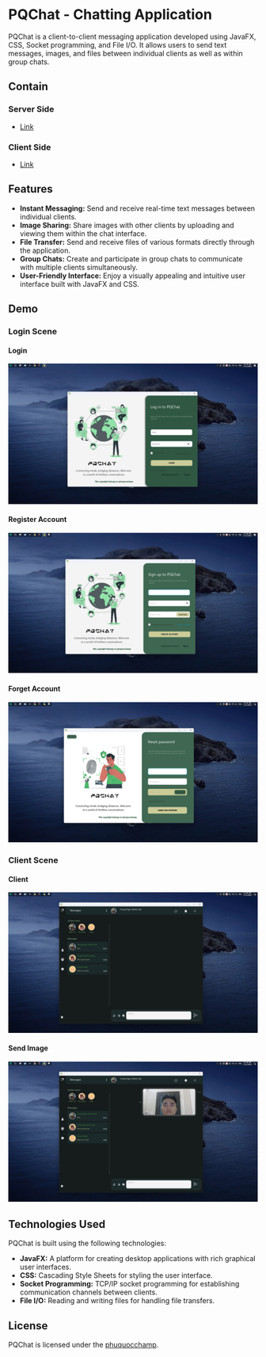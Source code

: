 # PQChat - Chatting Application

PQChat is a client-to-client messaging application developed using JavaFX, CSS, Socket programming, and File I/O. It allows users to send text messages, images, and files between individual clients as well as within group chats.

## Contain

### Server Side
- [Link](https://github.com/phuquocchamp/PQChat-Server)
### Client Side

- [Link](https://github.com/phuquocchamp/PQChat-Client)

## Features

- **Instant Messaging:** Send and receive real-time text messages between individual clients.
- **Image Sharing:** Share images with other clients by uploading and viewing them within the chat interface.
- **File Transfer:** Send and receive files of various formats directly through the application.
- **Group Chats:** Create and participate in group chats to communicate with multiple clients simultaneously.
- **User-Friendly Interface:** Enjoy a visually appealing and intuitive user interface built with JavaFX and CSS.

## Demo

### Login Scene

#### Login

![image.png](assets/image.png)

#### Register Account

![image.png](assets/registerAccount.png)

#### Forget Account

![image.png](assets/forgetAccount.png)

### Client Scene

#### Client

![image.png](assets/client.png)

#### Send Image

![image.png](assets/sendFile)

## Technologies Used

PQChat is built using the following technologies:

- **JavaFX:** A platform for creating desktop applications with rich graphical user interfaces.
- **CSS:** Cascading Style Sheets for styling the user interface.
- **Socket Programming:** TCP/IP socket programming for establishing communication channels between clients.
- **File I/O:** Reading and writing files for handling file transfers.

## License

PQChat is licensed under the [phuquocchamp](phuquocchamp).
